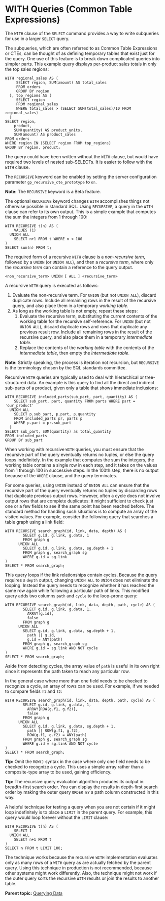 # WITH Queries \(Common Table Expressions\) 

The `WITH` clause of the `SELECT` command provides a way to write subqueries for use in a larger `SELECT` query.

The subqueries, which are often referred to as Common Table Expressions or CTEs, can be thought of as defining temporary tables that exist just for the query. One use of this feature is to break down complicated queries into simpler parts. This example query displays per-product sales totals in only the top sales regions:

```
WITH regional_sales AS (
     SELECT region, SUM(amount) AS total_sales
     FROM orders
     GROUP BY region
  ), top_regions AS (
     SELECT region
     FROM regional_sales
     WHERE total_sales > (SELECT SUM(total_sales)/10 FROM regional_sales)
  )
SELECT region,
    product,
    SUM(quantity) AS product_units,
    SUM(amount) AS product_sales
FROM orders
WHERE region IN (SELECT region FROM top_regions)
GROUP BY region, product;

```

The query could have been written without the `WITH` clause, but would have required two levels of nested sub-SELECTs. It is easier to follow with the `WITH` clause.

The `RECURSIVE` keyword can be enabled by setting the server configuration parameter `gp_recursive_cte_prototype` to `on`.

**Note:** The `RECURSIVE` keyword is a Beta feature.

The optional `RECURSIVE` keyword changes `WITH` accomplishes things not otherwise possible in standard SQL. Using `RECURSIVE`, a query in the `WITH` clause can refer to its own output. This is a simple example that computes the sum the integers from 1 through 100:

```
WITH RECURSIVE t(n) AS (
    VALUES (1)
  UNION ALL
    SELECT n+1 FROM t WHERE n < 100
)
SELECT sum(n) FROM t;

```

The required form of a recursive `WITH` clause is a *non-recursive term*, followed by a `UNION` \(or `UNION ALL`\), and then a *recursive term*, where only the *recursive term* can contain a reference to the query output.

```
<non_recursive_term> UNION [ ALL ] <recursive_term>
```

A recursive `WITH` query is executed as follows:

1.  Evaluate the non-recursive term. For `UNION` \(but not `UNION ALL`\), discard duplicate rows. Include all remaining rows in the result of the recursive query, and also place them in a temporary *working table*.
2.  As long as the working table is not empty, repeat these steps:
    1.  Evaluate the recursive term, substituting the current contents of the working table for the recursive self-reference. For `UNION` \(but not `UNION ALL`\), discard duplicate rows and rows that duplicate any previous result row. Include all remaining rows in the result of the recursive query, and also place them in a temporary *intermediate table*.
    2.  Replace the contents of the *working table* with the contents of the *intermediate table*, then empty the *intermediate table*.

**Note:** Strictly speaking, the process is iteration not recursion, but `RECURSIVE` is the terminology chosen by the SQL standards committee.

Recursive `WITH` queries are typically used to deal with hierarchical or tree-structured data. An example is this query to find all the direct and indirect sub-parts of a product, given only a table that shows immediate inclusions:

```
WITH RECURSIVE included_parts(sub_part, part, quantity) AS (
    SELECT sub_part, part, quantity FROM parts WHERE part = 'our_product'
  UNION ALL
    SELECT p.sub_part, p.part, p.quantity
    FROM included_parts pr, parts p
    WHERE p.part = pr.sub_part
  )
SELECT sub_part, SUM(quantity) as total_quantity
FROM included_parts
GROUP BY sub_part

```

When working with recursive `WITH` queries, you must ensure that the recursive part of the query eventually returns no tuples, or else the query loops indefinitely. In the example that computes the sum the integers, the working table contains a single row in each step, and it takes on the values from 1 through 100 in successive steps. In the 100th step, there is no output because of the `WHERE` clause, and the query terminates.

For some queries, using `UNION` instead of `UNION ALL` can ensure that the recursive part of the query eventually returns no tuples by discarding rows that duplicate previous output rows. However, often a cycle does not involve output rows that are complete duplicates: it might sufficient to check just one or a few fields to see if the same point has been reached before. The standard method for handling such situations is to compute an array of the visited values. For example, consider the following query that searches a table graph using a link field:

```
WITH RECURSIVE search_graph(id, link, data, depth) AS (
        SELECT g.id, g.link, g.data, 1
        FROM graph g
      UNION ALL
        SELECT g.id, g.link, g.data, sg.depth + 1
        FROM graph g, search_graph sg
        WHERE g.id = sg.link
)
SELECT * FROM search_graph;

```

This query loops if the link relationships contain cycles. Because the query requires a `depth` output, changing `UNION ALL` to `UNION` does not eliminate the looping. Instead the query needs to recognize whether it has reached the same row again while following a particular path of links. This modified query adds two columns `path` and `cycle` to the loop-prone query:

```
WITH RECURSIVE search_graph(id, link, data, depth, path, cycle) AS (
        SELECT g.id, g.link, g.data, 1,
          ARRAY[g.id],
          false
        FROM graph g
      UNION ALL
        SELECT g.id, g.link, g.data, sg.depth + 1,
          path || g.id,
          g.id = ANY(path)
        FROM graph g, search_graph sg
        WHERE g.id = sg.link AND NOT cycle
)
SELECT * FROM search_graph;

```

Aside from detecting cycles, the array value of `path` is useful in its own right since it represents the path taken to reach any particular row.

In the general case where more than one field needs to be checked to recognize a cycle, an array of rows can be used. For example, if we needed to compare fields `f1` and `f2`:

```
WITH RECURSIVE search_graph(id, link, data, depth, path, cycle) AS (
        SELECT g.id, g.link, g.data, 1,
          ARRAY[ROW(g.f1, g.f2)],
          false
        FROM graph g
      UNION ALL
        SELECT g.id, g.link, g.data, sg.depth + 1,
          path || ROW(g.f1, g.f2),
          ROW(g.f1, g.f2) = ANY(path)
        FROM graph g, search_graph sg
        WHERE g.id = sg.link AND NOT cycle
)
SELECT * FROM search_graph;

```

**Tip:** Omit the `ROW()` syntax in the case where only one field needs to be checked to recognize a cycle. This uses a simple array rather than a composite-type array to be used, gaining efficiency.

**Tip:** The recursive query evaluation algorithm produces its output in breadth-first search order. You can display the results in depth-first search order by making the outer query `ORDER BY` a path column constructed in this way.

A helpful technique for testing a query when you are not certain if it might loop indefinitely is to place a `LIMIT` in the parent query. For example, this query would loop forever without the `LIMIT` clause:

```
WITH RECURSIVE t(n) AS (
    SELECT 1
  UNION ALL
    SELECT n+1 FROM t
)
SELECT n FROM t LIMIT 100;
```

The technique works because the recursive `WITH` implementation evaluates only as many rows of a `WITH` query as are actually fetched by the parent query. Using this technique in production is not recommended, because other systems might work differently. Also, the technique might not work if the outer query sorts the recursive `WITH` results or join the results to another table.

**Parent topic:** [Querying Data](../../query/topics/query.html)

